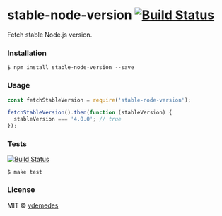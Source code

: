# stable-node-version [![Build Status](https://travis-ci.org/vdemedes/stable-node-version.svg)](https://travis-ci.org/vdemedes/stable-node-version)

Fetch stable Node.js version.


### Installation

```
$ npm install stable-node-version --save
```


### Usage

```js
const fetchStableVersion = require('stable-node-version');

fetchStableVersion().then(function (stableVersion) {
  stableVersion === '4.0.0'; // true
});
```


### Tests

[![Build Status](https://travis-ci.org/vdemedes/stable-node-version.svg)](https://travis-ci.org/vdemedes/stable-node-version)

```
$ make test
```


### License

MIT © [vdemedes](https://github.com/vdemedes)
